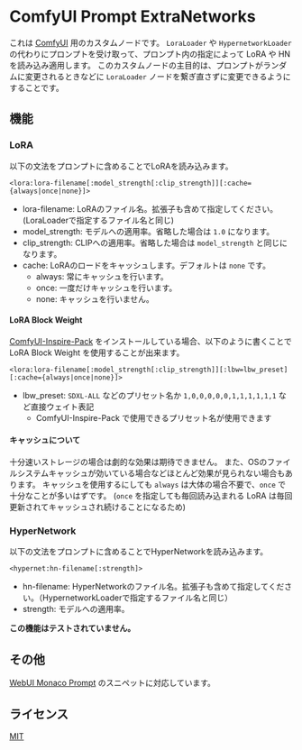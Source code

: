 # ComfyUI Prompt ExtraNetworks

これは [ComfyUI](https://github.com/comfyanonymous/ComfyUI) 用のカスタムノードです。
`LoraLoader` や `HypernetworkLoader` の代わりにプロンプトを受け取って、プロンプト内の指定によって LoRA や HN を読み込み適用します。
このカスタムノードの主目的は、プロンプトがランダムに変更されるときなどに `LoraLoader` ノードを繋ぎ直さずに変更できるようにすることです。

## 機能

### LoRA

以下の文法をプロンプトに含めることでLoRAを読み込みます。

```
<lora:lora-filename[:model_strength[:clip_strength]][:cache={always|once|none}]>
```

- lora-filename: LoRAのファイル名。拡張子も含めて指定してください。(LoraLoaderで指定するファイル名と同じ)
- model_strength: モデルへの適用率。省略した場合は `1.0` になります。
- clip_strength: CLIPへの適用率。省略した場合は `model_strength` と同じになります。
- cache: LoRAのロードをキャッシュします。デフォルトは `none` です。
  - always: 常にキャッシュを行います。
  - once: 一度だけキャッシュを行います。
  - none: キャッシュを行いません。

#### LoRA Block Weight

[ComfyUI-Inspire-Pack](https://github.com/ltdrdata/ComfyUI-Inspire-Pack) をインストールしている場合、以下のように書くことで LoRA Block Weight を使用することが出来ます。

```
<lora:lora-filename[:model_strength[:clip_strength]][:lbw=lbw_preset][:cache={always|once|none}]>
```

- lbw_preset: `SDXL-ALL` などのプリセット名か `1,0,0,0,0,0,1,1,1,1,1,1` など直接ウェイト表記
  - ComfyUI-Inspire-Pack で使用できるプリセット名が使用できます

#### キャッシュについて

十分速いストレージの場合は劇的な効果は期待できません。
また、OSのファイルシステムキャッシュが効いている場合などほとんど効果が見られない場合もあります。
キャッシュを使用するにしても `always` は大体の場合不要で、`once` で十分なことが多いはずです。
(`once` を指定しても毎回読み込まれる LoRA は毎回更新されてキャッシュされ続けることになるため)

### HyperNetwork

以下の文法をプロンプトに含めることでHyperNetworkを読み込みます。

```
<hypernet:hn-filename[:strength]>
```

- hn-filename: HyperNetworkのファイル名。拡張子も含めて指定してください。（HypernetworkLoaderで指定するファイル名と同じ）
- strength: モデルへの適用率。

**この機能はテストされていません。**

## その他

[WebUI Monaco Prompt](https://github.com/Taremin/webui-monaco-prompt) のスニペットに対応しています。

## ライセンス

[MIT](./LICENSE)

